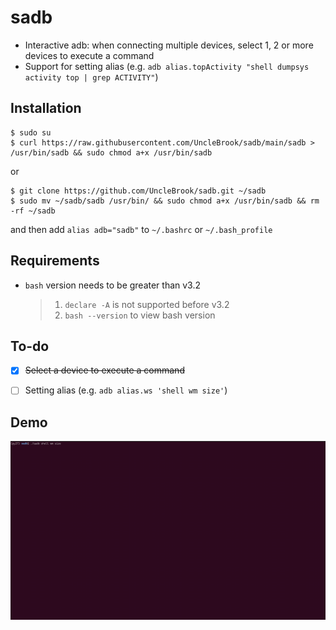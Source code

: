 # sadb

+ Interactive adb: when connecting multiple devices, select 1, 2 or more devices to execute a command
+ Support for setting alias (e.g. `adb alias.topActivity "shell dumpsys activity top | grep ACTIVITY"`)


## Installation

```shell
$ sudo su
$ curl https://raw.githubusercontent.com/UncleBrook/sadb/main/sadb > /usr/bin/sadb && sudo chmod a+x /usr/bin/sadb
```
or 
```shell
$ git clone https://github.com/UncleBrook/sadb.git ~/sadb
$ sudo mv ~/sadb/sadb /usr/bin/ && sudo chmod a+x /usr/bin/sadb && rm -rf ~/sadb
```
and then add `alias adb="sadb"` to `~/.bashrc` or `~/.bash_profile`


## Requirements

- `bash` version needs to be greater than v3.2
  > 1. `declare -A` is not supported before v3.2
  > 2. `bash --version` to view bash version


## To-do

- [x] ~~Select a device to execute a command~~
- [ ] Setting alias (e.g. `adb alias.ws 'shell wm size'`)


## Demo

![](https://raw.githubusercontent.com/UncleBrook/sadb/main/screenshot/demo_0.gif)




